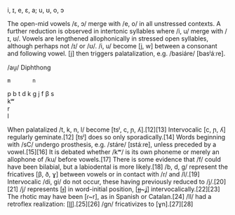 i, ɪ, e, ɛ, a; u, ʊ, o, ɔ

The open-mid vowels /ɛ, ɔ/ merge with /e, o/ in all unstressed contexts.
A further reduction is observed in intertonic syllables where /i, u/ merge with /ɪ, ʊ/.
Vowels are lengthened allophonically in stressed open syllables, although perhaps not /ɪ/ or /ʊ/.
/i, u/ become [j, w] between a consonant and following vowel. [j] then triggers palatalization, e.g. /basiáre/ [basʲáːɾe].

/au̯/ Diphthong

    m		n				
p	b	t	d	k	g		j
f	β	s				
                kʷ			
          r				
          l 			

When palatalized /t, k, n, l/ become [tsʲ, c, ɲ, ʎ].[12][13]
Intervocalic [c, ɲ, ʎ] regularly geminate.[12] [tsʲ] does so only sporadically.[14]
Words beginning with /sC/ undergo prosthesis, e.g. /stáre/ [ɪstáːɾe], unless preceded by a vowel.[15][16]
It is debated whether /kʷ/ is its own phoneme or merely an allophone of /ku/ before vowels.[17]
There is some evidence that /f/ could have been bilabial, but a labiodental is more likely.[18]
/b, d, g/ represent the fricatives [β, ð, ɣ] between vowels or in contact with /r/ and /l/.[19]
Intervocalic /di, gi/ do not occur, these having previously reduced to /j/.[20][21]
/j/ represents [ɟ] in word-initial position, [ɟɟ~ʝ] intervocalically.[22][23]
The rhotic may have been [ɾ~r], as in Spanish or Catalan.[24]
/ll/ had a retroflex realization: [ɭɭ].[25][26]
/gn/ fricativizes to [ɣn].[27][28]